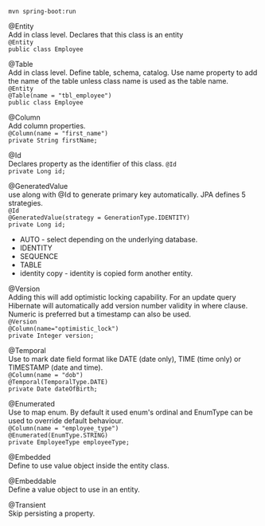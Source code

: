 `mvn spring-boot:run`

@Entity  
Add in class level. Declares that this class is an entity  
`@Entity`  
 `public class Employee`

@Table  
Add in class level. Define table, schema, catalog. Use name property to add the name of the table unless class name is used as the table name.  
`@Entity`  
`@Table(name = "tbl_employee")`  
 `public class Employee`

@Column  
Add column properties.  
`@Column(name = "first_name")`  
`private String firstName;`  

@Id  
Declares property as the identifier of this class.
`@Id`  
`private Long id;`  

@GeneratedValue  
use along with @Id to generate primary key automatically. JPA defines 5 strategies.  
`@Id`  
`@GeneratedValue(strategy = GenerationType.IDENTITY)`  
`private Long id;`  
- AUTO - select depending on the underlying database.
- IDENTITY
- SEQUENCE
- TABLE
- identity copy - identity is copied form another entity.  

@Version  
Adding this will add optimistic locking capability. For an update query Hibernate will automatically add version number validity in where clause. Numeric is preferred but a timestamp can also be used.  
`@Version`  
`@Column(name="optimistic_lock")`  
`private Integer version;`  

@Temporal  
Use to mark date field format like DATE (date only), TIME (time only) or TIMESTAMP (date and time).  
`@Column(name = "dob")`  
`@Temporal(TemporalType.DATE)`  
`private Date dateOfBirth;`  

@Enumerated  
Use to map enum. By default it used enum's ordinal and EnumType can be used to override default behaviour.  
`@Column(name = "employee_type")`  
`@Enumerated(EnumType.STRING)`  
`private EmployeeType employeeType;`  

@Embedded  
Define to use value object inside the entity class.

@Embeddable  
Define a value object to use in an entity.

@Transient  
Skip persisting a property.